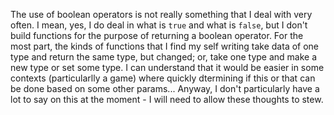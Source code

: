 The use of boolean operators is not really something that I deal with very often. I mean, yes, I do deal in what is `true` and what is `false`, but I don't build functions for the purpose of returning a boolean operator. For the most part, the kinds of functions that I find my self writing take data of one type and return the same type, but changed; or, take one type and make a new type or set some type. I can understand that it would be easier in some contexts (particularlly a game) where quickly dtermining if this or that can be done based on some other params... Anyway, I don't particularly have a lot to say on this at the moment - I will need to allow these thoughts to stew.  